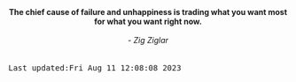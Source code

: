 
<div align="center"><b><span>The chief cause of failure and unhappiness is trading what you want most for what you want right now.</span></b><br><br><i> - Zig Ziglar</i></div>
<br><br><kbd>Last updated:Fri Aug 11 12:08:08 2023</kbd>